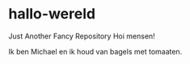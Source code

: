 # hallo-wereld
Just Another Fancy Repository 
Hoi mensen!

Ik ben Michael en ik houd van bagels met tomaaten. 
